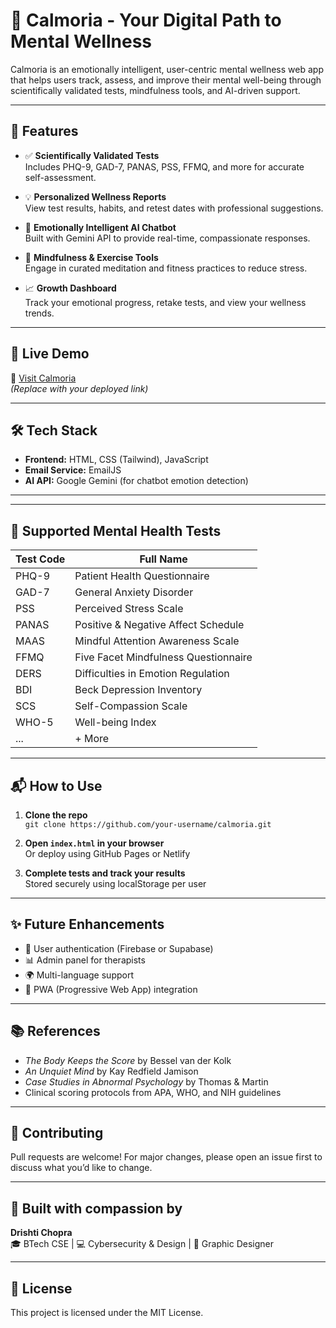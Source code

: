 # 🧘 Calmoria - Your Digital Path to Mental Wellness

Calmoria is an emotionally intelligent, user-centric mental wellness web app that helps users track, assess, and improve their mental well-being through scientifically validated tests, mindfulness tools, and AI-driven support.

<!-- Add your actual logo path here -->

---

## 🌿 Features

- ✅ **Scientifically Validated Tests**  
  Includes PHQ-9, GAD-7, PANAS, PSS, FFMQ, and more for accurate self-assessment.

- 💡 **Personalized Wellness Reports**  
  View test results, habits, and retest dates with professional suggestions.

- 🤖 **Emotionally Intelligent AI Chatbot**  
  Built with Gemini API to provide real-time, compassionate responses.

- 🧠 **Mindfulness & Exercise Tools**  
  Engage in curated meditation and fitness practices to reduce stress.

- 📈 **Growth Dashboard**  
  Track your emotional progress, retake tests, and view your wellness trends.

---

## 🚀 Live Demo

🔗 [Visit Calmoria]((https://drishti-tech2507.github.io/Calmoria/))  
*(Replace with your deployed link)*

---

## 🛠️ Tech Stack

- **Frontend:** HTML, CSS (Tailwind), JavaScript  
- **Email Service:** EmailJS  
- **AI API:** Google Gemini (for chatbot emotion detection)

---

---

## 🧪 Supported Mental Health Tests

| Test Code  | Full Name |
|------------|-----------|
| PHQ-9      | Patient Health Questionnaire |
| GAD-7      | General Anxiety Disorder |
| PSS        | Perceived Stress Scale |
| PANAS      | Positive & Negative Affect Schedule |
| MAAS       | Mindful Attention Awareness Scale |
| FFMQ       | Five Facet Mindfulness Questionnaire |
| DERS       | Difficulties in Emotion Regulation |
| BDI        | Beck Depression Inventory |
| SCS        | Self-Compassion Scale |
| WHO-5      | Well-being Index |
| ...        | + More |

---

## 📬 How to Use

1. **Clone the repo**  
   `git clone https://github.com/your-username/calmoria.git`

2. **Open `index.html` in your browser**  
   Or deploy using GitHub Pages or Netlify

3. **Complete tests and track your results**  
   Stored securely using localStorage per user

---

## ✨ Future Enhancements

- 🔐 User authentication (Firebase or Supabase)
- 📊 Admin panel for therapists
- 🌍 Multi-language support
- 📱 PWA (Progressive Web App) integration

---

## 📚 References

- *The Body Keeps the Score* by Bessel van der Kolk  
- *An Unquiet Mind* by Kay Redfield Jamison  
- *Case Studies in Abnormal Psychology* by Thomas & Martin  
- Clinical scoring protocols from APA, WHO, and NIH guidelines

---

## 🙌 Contributing

Pull requests are welcome! For major changes, please open an issue first to discuss what you’d like to change.

---

## 🧠 Built with compassion by  
**Drishti Chopra**  
🎓 BTech CSE | 💻 Cybersecurity & Design | 🎨 Graphic Designer

---

## 📄 License

This project is licensed under the MIT License.
